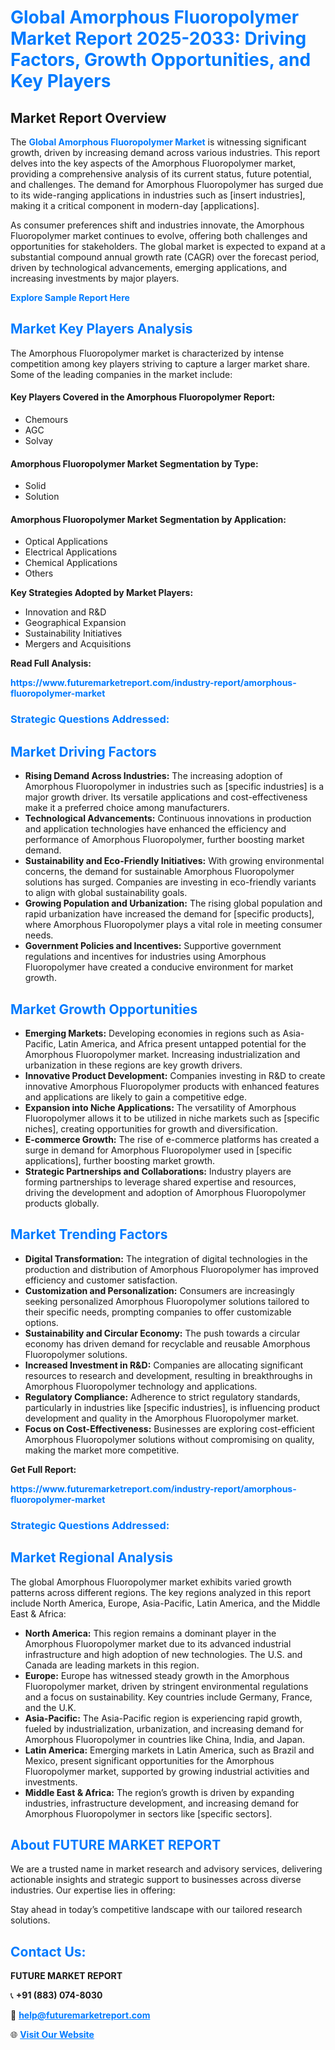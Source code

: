 <h1 style="color: #007BFF;">Global Amorphous Fluoropolymer Market Report 2025-2033: Driving Factors, Growth Opportunities, and Key Players</h1>

<section id="overview">
<h2>Market Report Overview</h2>
<p>The <a href="https://www.futuremarketreport.com/industry-report/amorphous-fluoropolymer-market" style="color: #007BFF; text-decoration: none;"><strong>Global Amorphous Fluoropolymer Market</strong></a> is witnessing significant growth, driven by increasing demand across various industries. This report delves into the key aspects of the Amorphous Fluoropolymer market, providing a comprehensive analysis of its current status, future potential, and challenges. The demand for Amorphous Fluoropolymer has surged due to its wide-ranging applications in industries such as [insert industries], making it a critical component in modern-day [applications].</p>
<p>As consumer preferences shift and industries innovate, the Amorphous Fluoropolymer market continues to evolve, offering both challenges and opportunities for stakeholders. The global market is expected to expand at a substantial compound annual growth rate (CAGR) over the forecast period, driven by technological advancements, emerging applications, and increasing investments by major players.</p>
</section>

<section id="overview">
<p><a href="https://www.futuremarketreport.com/request-sample/reportId=26416" style="color: #007BFF; text-decoration: none;"><strong>Explore Sample Report Here</strong></a></p>
</section>

<section id="key-players">
<h2 style="color: #007BFF;">Market Key Players Analysis</h2>
<p>The Amorphous Fluoropolymer market is characterized by intense competition among key players striving to capture a larger market share. Some of the leading companies in the market include:</p>
<h4>Key Players Covered in the Amorphous Fluoropolymer Report:</h4>
<ul><li>Chemours</li><li>AGC</li><li>Solvay</li></ul>
<h4>Amorphous Fluoropolymer Market Segmentation by Type:</h4>
<ul><li>Solid</li><li>Solution</li></ul>

<h4>Amorphous Fluoropolymer Market Segmentation by Application:</h4>
<ul><li>Optical Applications</li><li>Electrical Applications</li><li>Chemical Applications</li><li>Others</li></ul>
<p><strong>Key Strategies Adopted by Market Players:</strong></p>
<ul>
<li>Innovation and R&D</li>
<li>Geographical Expansion</li>
<li>Sustainability Initiatives</li>
<li>Mergers and Acquisitions</li>
</ul>
</section>

<section>
<p><strong>Read Full Analysis: </strong></p><a href="https://www.futuremarketreport.com/industry-report/amorphous-fluoropolymer-market" style="color: #007BFF; text-decoration: none;"><strong>https://www.futuremarketreport.com/industry-report/amorphous-fluoropolymer-market</strong></a>
<h3 style="color: #007BFF;">Strategic Questions Addressed:</h3>
</section>

<section id="driving-factors">
<h2 style="color: #007BFF;">Market Driving Factors</h2>
<ul>
<li><strong>Rising Demand Across Industries:</strong> The increasing adoption of Amorphous Fluoropolymer in industries such as [specific industries] is a major growth driver. Its versatile applications and cost-effectiveness make it a preferred choice among manufacturers.</li>
<li><strong>Technological Advancements:</strong> Continuous innovations in production and application technologies have enhanced the efficiency and performance of Amorphous Fluoropolymer, further boosting market demand.</li>
<li><strong>Sustainability and Eco-Friendly Initiatives:</strong> With growing environmental concerns, the demand for sustainable Amorphous Fluoropolymer solutions has surged. Companies are investing in eco-friendly variants to align with global sustainability goals.</li>
<li><strong>Growing Population and Urbanization:</strong> The rising global population and rapid urbanization have increased the demand for [specific products], where Amorphous Fluoropolymer plays a vital role in meeting consumer needs.</li>
<li><strong>Government Policies and Incentives:</strong> Supportive government regulations and incentives for industries using Amorphous Fluoropolymer have created a conducive environment for market growth.</li>
</ul>
</section>

<section id="growth-opportunities">
<h2 style="color: #007BFF;">Market Growth Opportunities</h2>
<ul>
<li><strong>Emerging Markets:</strong> Developing economies in regions such as Asia-Pacific, Latin America, and Africa present untapped potential for the Amorphous Fluoropolymer market. Increasing industrialization and urbanization in these regions are key growth drivers.</li>
<li><strong>Innovative Product Development:</strong> Companies investing in R&D to create innovative Amorphous Fluoropolymer products with enhanced features and applications are likely to gain a competitive edge.</li>
<li><strong>Expansion into Niche Applications:</strong> The versatility of Amorphous Fluoropolymer allows it to be utilized in niche markets such as [specific niches], creating opportunities for growth and diversification.</li>
<li><strong>E-commerce Growth:</strong> The rise of e-commerce platforms has created a surge in demand for Amorphous Fluoropolymer used in [specific applications], further boosting market growth.</li>
<li><strong>Strategic Partnerships and Collaborations:</strong> Industry players are forming partnerships to leverage shared expertise and resources, driving the development and adoption of Amorphous Fluoropolymer products globally.</li>
</ul>
</section>

<section id="trending-factors">
<h2 style="color: #007BFF;">Market Trending Factors</h2>
<ul>
<li><strong>Digital Transformation:</strong> The integration of digital technologies in the production and distribution of Amorphous Fluoropolymer has improved efficiency and customer satisfaction.</li>
<li><strong>Customization and Personalization:</strong> Consumers are increasingly seeking personalized Amorphous Fluoropolymer solutions tailored to their specific needs, prompting companies to offer customizable options.</li>
<li><strong>Sustainability and Circular Economy:</strong> The push towards a circular economy has driven demand for recyclable and reusable Amorphous Fluoropolymer solutions.</li>
<li><strong>Increased Investment in R&D:</strong> Companies are allocating significant resources to research and development, resulting in breakthroughs in Amorphous Fluoropolymer technology and applications.</li>
<li><strong>Regulatory Compliance:</strong> Adherence to strict regulatory standards, particularly in industries like [specific industries], is influencing product development and quality in the Amorphous Fluoropolymer market.</li>
<li><strong>Focus on Cost-Effectiveness:</strong> Businesses are exploring cost-efficient Amorphous Fluoropolymer solutions without compromising on quality, making the market more competitive.</li>
</ul>
</section>

<section>
<p><strong>Get Full Report: </strong></p><a href="https://www.futuremarketreport.com/industry-report/amorphous-fluoropolymer-market" style="color: #007BFF; text-decoration: none;"><strong>https://www.futuremarketreport.com/industry-report/amorphous-fluoropolymer-market</strong></a>
<h3 style="color: #007BFF;">Strategic Questions Addressed:</h3>
</section>


<section id="regional-analysis">
<h2 style="color: #007BFF;">Market Regional Analysis</h2>
<p>The global Amorphous Fluoropolymer market exhibits varied growth patterns across different regions. The key regions analyzed in this report include North America, Europe, Asia-Pacific, Latin America, and the Middle East & Africa:</p>
<ul>
<li><strong>North America:</strong> This region remains a dominant player in the Amorphous Fluoropolymer market due to its advanced industrial infrastructure and high adoption of new technologies. The U.S. and Canada are leading markets in this region.</li>
<li><strong>Europe:</strong> Europe has witnessed steady growth in the Amorphous Fluoropolymer market, driven by stringent environmental regulations and a focus on sustainability. Key countries include Germany, France, and the U.K.</li>
<li><strong>Asia-Pacific:</strong> The Asia-Pacific region is experiencing rapid growth, fueled by industrialization, urbanization, and increasing demand for Amorphous Fluoropolymer in countries like China, India, and Japan.</li>
<li><strong>Latin America:</strong> Emerging markets in Latin America, such as Brazil and Mexico, present significant opportunities for the Amorphous Fluoropolymer market, supported by growing industrial activities and investments.</li>
<li><strong>Middle East & Africa:</strong> The region’s growth is driven by expanding industries, infrastructure development, and increasing demand for Amorphous Fluoropolymer in sectors like [specific sectors].</li>
</ul>
</section>

<footer>
<h2 style="color: #007BFF;">About FUTURE MARKET REPORT</h2>
<p>We are a trusted name in market research and advisory services, delivering actionable insights and strategic support to businesses across diverse industries. Our expertise lies in offering:</p>

<p>Stay ahead in today’s competitive landscape with our tailored research solutions.</p>

<h2 style="color: #007BFF;">Contact Us:</h2>
<p><strong>FUTURE MARKET REPORT</strong></p>
<p>📞 <strong>+91 (883) 074-8030</strong></p>
<p>📧 <strong><a href="mailto:help@futuremarketreport.com" style="color: #007BFF;">help@futuremarketreport.com</a></strong></p>
<p>🌐 <strong><a href="https://www.futuremarketreport.com/" style="color: #007BFF;">Visit Our Website</a></strong></p>
</footer>